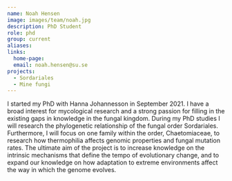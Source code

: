 ```yaml
---
name: Noah Hensen
image: images/team/noah.jpg
description: PhD Student
role: phd
group: current
aliases:
links:
  home-page:
  email: noah.hensen@su.se
projects:
  - Sordariales
  - Mine fungi
---
```


I started my PhD with Hanna Johannesson in September 2021. I have a broad interest for mycological research and a strong passion for filling in the existing gaps in knowledge in the fungal kingdom. During my PhD studies I will research the phylogenetic relationship of the fungal order Sordariales. Furthermore, I will focus on one family within the order, Chaetomiaceae, to research how thermophilia affects genomic properties and fungal mutation rates. The ultimate aim of the project is to increase knowledge on the intrinsic mechanisms that define the tempo of evolutionary change, and to expand our knowledge on how adaptation to extreme environments affect the way in which the genome evolves.
